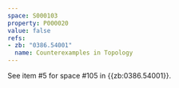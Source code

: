 ```yaml
---
space: S000103
property: P000020
value: false
refs:
- zb: "0386.54001"
  name: Counterexamples in Topology
---
```


See item #5 for space #105 in {{zb:0386.54001}}.
